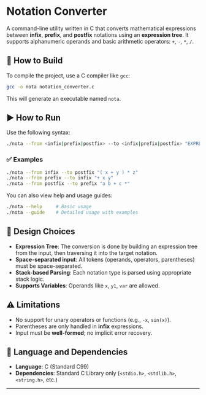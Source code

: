 # Notation Converter

A command-line utility written in C that converts mathematical expressions between **infix**, **prefix**, and **postfix** notations using an **expression tree**. It supports alphanumeric operands and basic arithmetic operators: `+`, `-`, `*`, `/`.

## 🔧 How to Build

To compile the project, use a C compiler like `gcc`:

```bash
gcc -o nota notation_converter.c
```

This will generate an executable named `nota`.

## ▶️ How to Run

Use the following syntax:

```bash
./nota --from <infix|prefix|postfix> --to <infix|prefix|postfix> "EXPRESSION"
```

### ✅ Examples

```bash
./nota --from infix --to postfix "( x + y ) * z"
./nota --from prefix --to infix "+ x y"
./nota --from postfix --to prefix "a b + c *"
```

You can also view help and usage guides:

```bash
./nota --help     # Basic usage
./nota --guide    # Detailed usage with examples
```

## 🧠 Design Choices

- **Expression Tree**: The conversion is done by building an expression tree from the input, then traversing it into the target notation.
- **Space-separated input**: All tokens (operands, operators, parentheses) must be space-separated.
- **Stack-based Parsing**: Each notation type is parsed using appropriate stack logic.
- **Supports Variables**: Operands like `x`, `y1`, `var` are allowed.

## ⚠️ Limitations

- No support for unary operators or functions (e.g., `-x`, `sin(x)`).
- Parentheses are only handled in **infix** expressions.
- Input must be **well-formed**; no implicit error recovery.

## 💬 Language and Dependencies

- **Language**: C (Standard C99)
- **Dependencies**: Standard C Library only (`<stdio.h>`, `<stdlib.h>`, `<string.h>`, etc.)

---

